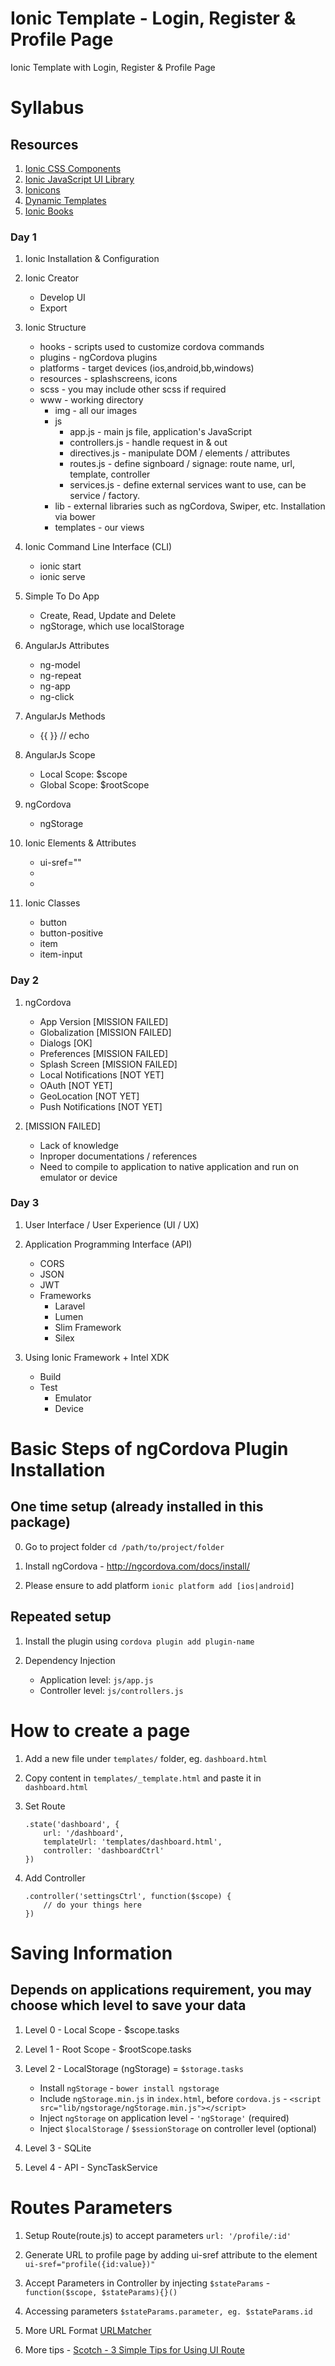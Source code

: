 # Ionic Template - Login, Register &amp; Profile Page
Ionic Template with Login, Register &amp; Profile Page

# Syllabus

## Resources

1. [Ionic CSS Components](http://ionicframework.com/docs/components/)
2. [Ionic JavaScript UI Library](http://ionicframework.com/docs/api)
3. [Ionicons](http://ionicframework.com/docs/components/#icons)
4. [Dynamic Templates](http://ionicframework.com/docs/platform-customization/dynamic-templates.html)
5. [Ionic Books](http://ionicframework.com/docs/guide/)

### Day 1

1. Ionic Installation & Configuration
	
2. Ionic Creator
	- Develop UI
	- Export

3. Ionic Structure
	- hooks - scripts used to customize cordova commands
	- plugins - ngCordova plugins
	- platforms - target devices (ios,android,bb,windows)
	- resources - splashscreens, icons
	- scss - you may include other scss if required
	- www - working directory
		- img - all our images
		- js
			- app.js - main js file, application's JavaScript
			- controllers.js - handle request in & out
			- directives.js - manipulate DOM / elements / attributes
			- routes.js - define signboard / signage: route name, url, template, controller
			- services.js - define external services want to use, can be service / factory.
		- lib - external libraries such as ngCordova, Swiper, etc. Installation via bower
		- templates - our views

4.	Ionic Command Line Interface (CLI)
	- ionic start
	- ionic serve

5.	Simple To Do App
	- Create, Read, Update and Delete
	- ngStorage, which use localStorage

6.	AngularJs Attributes
	- ng-model
	- ng-repeat
	- ng-app
	- ng-click

7.	AngularJs Methods
	- {{ }} // echo

8.	AngularJs Scope
	- Local Scope: $scope
	- Global Scope: $rootScope

9.	ngCordova
	- ngStorage

10.	Ionic Elements & Attributes
	- ui-sref=""
	- <ion-view></ion-view>
	- <ion-content></ion-content>

11. Ionic Classes
	- button 
	- button-positive
	- item 
	- item-input

### Day 2

1. ngCordova
	- App Version [MISSION FAILED]
	- Globalization [MISSION FAILED]
	- Dialogs [OK]
	- Preferences [MISSION FAILED]
	- Splash Screen [MISSION FAILED]
	- Local Notifications [NOT YET]
	- OAuth [NOT YET]
	- GeoLocation [NOT YET]
	- Push Notifications [NOT YET]

2. [MISSION FAILED]
	- Lack of knowledge
	- Inproper documentations / references
	- Need to compile to application to native application and run on emulator or device

### Day 3

1. User Interface / User Experience (UI / UX)

2. Application Programming Interface (API)
	- CORS
	- JSON
	- JWT
	- Frameworks
		- Laravel
		- Lumen
		- Slim Framework
		- Silex

3. Using Ionic Framework + Intel XDK
	- Build
	- Test
		- Emulator
		- Device


# Basic Steps of ngCordova Plugin Installation
	
## One time setup (already installed in this package)

0. Go to project folder `cd /path/to/project/folder`

1. Install ngCordova - http://ngcordova.com/docs/install/

2. Please ensure to add platform `ionic platform add [ios|android]`

## Repeated setup

1. Install the plugin using `cordova plugin add plugin-name`

2. Dependency Injection
	- Application level: `js/app.js`
	- Controller level: `js/controllers.js`

# How to create a page

1. Add a new file under `templates/` folder, eg. `dashboard.html`

2. Copy content in `templates/_template.html` and paste it in `dashboard.html`

3. Set Route

	```
	.state('dashboard', {
	    url: '/dashboard',
	    templateUrl: 'templates/dashboard.html',
	    controller: 'dashboardCtrl'
  	})
  	```

4. Add Controller

	```
	.controller('settingsCtrl', function($scope) {
		// do your things here
	})
	```

# Saving Information

## Depends on applications requirement, you may choose which level to save your data

1. Level 0 - Local Scope - $scope.tasks
	
2. Level 1 - Root Scope - $rootScope.tasks

3. Level 2 - LocalStorage (ngStorage) = `$storage.tasks`
	- Install `ngStorage` -	`bower install ngstorage`
	- Include `ngStorage.min.js` in `index.html`, before `cordova.js` - `<script src="lib/ngstorage/ngStorage.min.js"></script>`
	- Inject `ngStorage` on application level - `'ngStorage'` (required)
	- Inject `$localStorage` / `$sessionStorage` on controller level (optional)

4. Level 3 - SQLite

5. Level 4 - API - SyncTaskService

# Routes Parameters

1. Setup Route(route.js) to accept parameters `url: '/profile/:id'`

2. Generate URL to profile page by adding ui-sref attribute to the element `ui-sref="profile({id:value})"`

3. Accept Parameters in Controller by injecting `$stateParams` - `function($scope, $stateParams){}()`

4. Accessing parameters `$stateParams.parameter, eg. $stateParams.id`

5. More URL Format [URLMatcher](http://angular-ui.github.io/ui-router/site/#/api/ui.router.util.type:UrlMatcher)

6. More tips - [Scotch - 3 Simple Tips for Using UI Route](https://scotch.io/tutorials/3-simple-tips-for-using-ui-router)